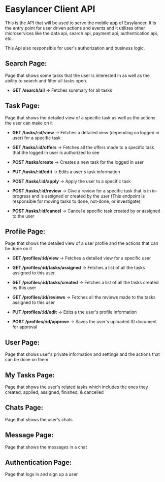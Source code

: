 # Easylancer Client API

This is the API that will be used to serve the mobile app of Easylancer. It is the entry point for user driven actions and events and it utilizes other microservices like the data api, search api, payment api, authentication api, etc.

This Api also responsible for user's authorization and business logic.

## Search Page:
Page that shows some tasks that the user is interested in as well as the ability to search and filter all tasks open.

- **GET /search/all** -> Fetches summary for all tasks

## Task Page:
Page that shows the detailed view of a specific task as well as the actions the user can make on it

- **GET /tasks/:id/view** -> Fetches a detailed view (depending on logged in user) for a specific task
- **GET /tasks/:id/offers** -> Fetches all the offers made to a specific task that the logged in user is authorized to see

- **POST /tasks/create** -> Creates a new task for the logged in user
- **PUT /tasks/:id/edit** -> Edits a user's task information
- **POST /tasks/:id/apply** -> Apply the user to a specific task
- **POST /tasks/:id/review** -> Give a review for a specific task that is in in-progress and is assigned or created by the user (This endpoint is responsible for moving tasks to done, not-done, or investigate)
- **POST /tasks/:id/cancel** -> Cancel a specific task created by or assigned to the user

## Profile Page:
Page that shows the detailed view of a user profile and the actions that can be done on it

- **GET /profiles/:id/view** -> Fetches a detailed view for a specific user
- **GET /profiles/:id/tasks/assigned** -> Fetches a list of all the tasks assigned to this user
- **GET /profiles/:id/tasks/created** -> Fetches a list of all the tasks created by this user
- **GET /profiles/:id/reviews** -> Fetches all the reviews made to the tasks assigned to this user

- **PUT /profiles/:id/edit** -> Edits a the user's profile information
- **POST /profiles/:id/approve** -> Saves the user's uploaded ID document for approval

## User Page:
Page that shows user's private information and settings and the actions that can be done on them

## My Tasks Page:
Page that shows the user's related tasks which includes the ones they created, applied, assigned, finished, & cancelled

## Chats Page:
Page that shows the user's chats

## Message Page:
Page that shows the messages in a chat

## Authentication Page:
Page that logs in and sign up a user